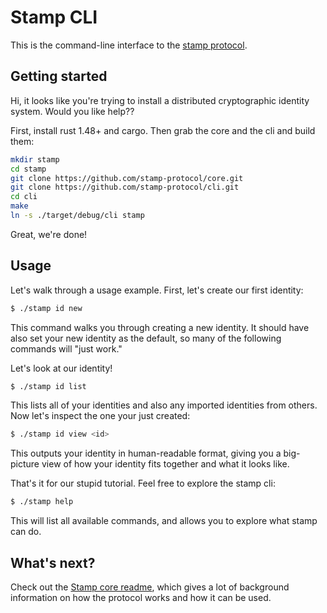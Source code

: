 # Stamp CLI

This is the command-line interface to the [stamp protocol](https://github.com/stamp-protocol/core).

## Getting started

Hi, it looks like you're trying to install a distributed cryptographic identity
system. Would you like help??

First, install rust 1.48+ and cargo. Then grab the core and the cli and build them:

```sh
mkdir stamp
cd stamp
git clone https://github.com/stamp-protocol/core.git
git clone https://github.com/stamp-protocol/cli.git
cd cli
make
ln -s ./target/debug/cli stamp
```

Great, we're done!

## Usage

Let's walk through a usage example. First, let's create our first identity:

```sh
$ ./stamp id new
```

This command walks you through creating a new identity. It should have also set
your new identity as the default, so many of the following commands will "just
work."

Let's look at our identity!

```sh
$ ./stamp id list
```

This lists all of your identities and also any imported identities from others.
Now let's inspect the one your just created:

```sh
$ ./stamp id view <id>
```

This outputs your identity in human-readable format, giving you a big-picture
view of how your identity fits together and what it looks like.

That's it for our stupid tutorial. Feel free to explore the stamp cli:

```sh
$ ./stamp help
```

This will list all available commands, and allows you to explore what stamp
can do.

## What's next?

Check out the [Stamp core readme](https://github.com/stamp-protocol/core), which
gives a lot of background information on how the protocol works and how it can
be used.

